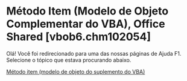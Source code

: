 
# Método Item (Modelo de Objeto Complementar do VBA), Office Shared [vbob6.chm102054]

Olá! Você foi redirecionado para uma das nossas páginas de Ajuda F1. Selecione o tópico que estava procurando abaixo.

[Método item (modelo de objeto do suplemento do VBA)](http://msdn.microsoft.com/library/46074a24-356c-f003-d8cd-67807bea1bcd%28Office.15%29.aspx)
